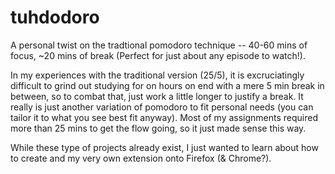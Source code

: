 # tuhdodoro

A personal twist on the tradtional pomodoro technique -- 40-60 mins of focus, ~20 mins of break (Perfect for just about any episode to watch!). 

In my experiences with the traditional version (25/5), it is excruciatingly difficult to grind out studying for on hours on end with a mere 5 min break in between, so to combat that, just work a little longer to justify a break. It really is just another variation of pomodoro to fit personal needs (you can tailor it to what you see best fit anyway). Most of my assignments required more than 25 mins to get the flow going, so it just made sense this way. 

While these type of projects already exist, I just wanted to learn about how to create and my very own extension onto Firefox (& Chrome?). 